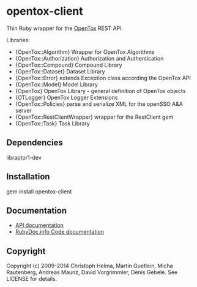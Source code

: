 opentox-client
====================

Thin Ruby wrapper for the [OpenTox](http://www.opentox.org) REST API. 

Libraries:

* {OpenTox::Algorithm} Wrapper for OpenTox Algorithms
* {OpenTox::Authorization}  Authorization and Authentication
* {OpenTox::Compound} Compound Library
* {OpenTox::Dataset} Dataset Library
* {OpenTox::Error} extends Exception class according the OpenTox API
* {OpenTox::Model} Model Library
* {OpenTox} OpenTox Library - general definition of OpenTox objects
* {OTLogger} OpenTox Logger Extensions
* {OpenTox::Policies} parse and serialize XML for the openSSO A&A server  
* {OpenTox::RestClientWrapper} wrapper for the RestClient gem
* {OpenTox::Task} Task Library


Dependencies
------------

  libraptor1-dev

Installation
------------

  gem install opentox-client

Documentation
-------------
* [API documentation](http://rdoc.info/gems/opentox-client)
* [RubyDoc.info Code documentation](http://rubydoc.info/github/opentox/opentox-client/development/frames)

Copyright
---------
Copyright (c) 2009-2014 Christoph Helma, Martin Guetlein, Micha Rautenberg, Andreas Maunz, David Vorgrimmler, Denis Gebele. See LICENSE for details.
